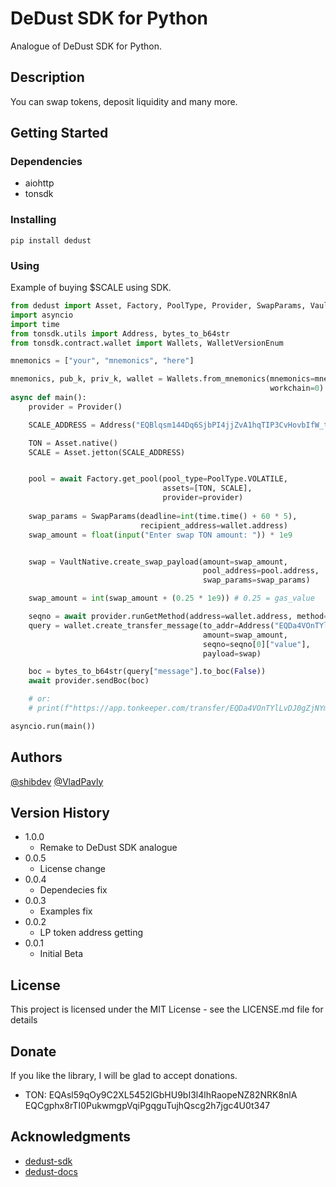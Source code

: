 # DeDust SDK for Python

Analogue of DeDust SDK for Python.

## Description

You can swap tokens, deposit liquidity and many more.

## Getting Started

### Dependencies

* aiohttp
* tonsdk

### Installing

```
pip install dedust
```

### Using

Example of buying $SCALE using SDK.

```python
from dedust import Asset, Factory, PoolType, Provider, SwapParams, VaultNative
import asyncio
import time
from tonsdk.utils import Address, bytes_to_b64str
from tonsdk.contract.wallet import Wallets, WalletVersionEnum

mnemonics = ["your", "mnemonics", "here"]

mnemonics, pub_k, priv_k, wallet = Wallets.from_mnemonics(mnemonics=mnemonics, version=WalletVersionEnum.v4r2,
                                                          workchain=0)
async def main():
    provider = Provider()

    SCALE_ADDRESS = Address("EQBlqsm144Dq6SjbPI4jjZvA1hqTIP3CvHovbIfW_t-SCALE")

    TON = Asset.native()
    SCALE = Asset.jetton(SCALE_ADDRESS)


    pool = await Factory.get_pool(pool_type=PoolType.VOLATILE,
                                  assets=[TON, SCALE],
                                  provider=provider)
                                  
    swap_params = SwapParams(deadline=int(time.time() + 60 * 5),
                             recipient_address=wallet.address)
    swap_amount = float(input("Enter swap TON amount: ")) * 1e9


    swap = VaultNative.create_swap_payload(amount=swap_amount,
                                           pool_address=pool.address,
                                           swap_params=swap_params)

    swap_amount = int(swap_amount + (0.25 * 1e9)) # 0.25 = gas_value

    seqno = await provider.runGetMethod(address=wallet.address, method="seqno")
    query = wallet.create_transfer_message(to_addr=Address("EQDa4VOnTYlLvDJ0gZjNYm5PXfSmmtL6Vs6A_CZEtXCNICq_"),
                                           amount=swap_amount,
                                           seqno=seqno[0]["value"],
                                           payload=swap)

    boc = bytes_to_b64str(query["message"].to_boc(False))
    await provider.sendBoc(boc)

    # or:
    # print(f"https://app.tonkeeper.com/transfer/EQDa4VOnTYlLvDJ0gZjNYm5PXfSmmtL6Vs6A_CZEtXCNICq_?amount={swap_amount}&bin={bytes_to_b64str(swap.to_boc(False))}")

asyncio.run(main())
```

## Authors

[@shibdev](https://t.me/dogpy)
[@VladPavly](https://t.me/dalvpv)

## Version History

* 1.0.0
    * Remake to DeDust SDK analogue
* 0.0.5
    * License change
* 0.0.4
    * Dependecies fix
* 0.0.3
    * Examples fix
* 0.0.2
    * LP token address getting
* 0.0.1
    * Initial Beta

## License

This project is licensed under the MIT License - see the LICENSE.md file for details

## Donate

If you like the library, I will be glad to accept donations.

* TON: EQAsl59qOy9C2XL5452lGbHU9bI3l4lhRaopeNZ82NRK8nlA
       EQCgphx8rTI0PukwmgpVqiPgqguTujhQscg2h7jgc4U0t347

## Acknowledgments

* [dedust-sdk](https://github.com/dedust-io/sdk)
* [dedust-docs](https://api.dedust.io)

